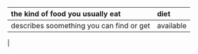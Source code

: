 | the kind of food you usually eat | diet | 
| :--- | :--- | 
| describes soomething you can find or get | available | 
| 
